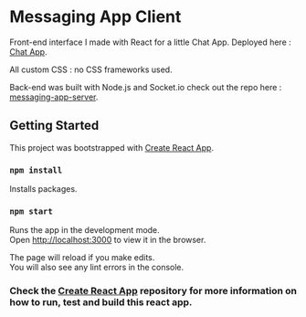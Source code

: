 # Messaging App Client

Front-end interface I made with React for a little Chat App. Deployed here : [Chat App](https://messaging-app-client-kgvp0buv6-arieloo.vercel.app).

All custom CSS : no CSS frameworks used.

Back-end was built with Node.js and Socket.io check out the repo here : [messaging-app-server](https://github.com/arieloO/messaging-app-server).




## Getting Started

This project was bootstrapped with [Create React App](https://github.com/facebook/create-react-app).

### `npm install`

Installs packages.

### `npm start`

Runs the app in the development mode.\
Open [http://localhost:3000](http://localhost:3000) to view it in the browser.

The page will reload if you make edits.\
You will also see any lint errors in the console.


### Check the [Create React App](https://github.com/facebook/create-react-app) repository for more information on how to run, test and build this react app.
